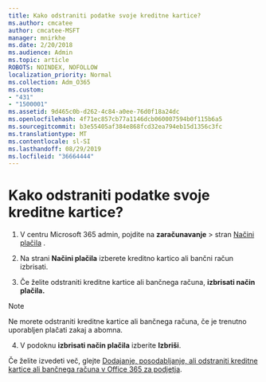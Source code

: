 ```yaml
---
title: Kako odstraniti podatke svoje kreditne kartice?
ms.author: cmcatee
author: cmcatee-MSFT
manager: mnirkhe
ms.date: 2/20/2018
ms.audience: Admin
ms.topic: article
ROBOTS: NOINDEX, NOFOLLOW
localization_priority: Normal
ms.collection: Adm_O365
ms.custom:
- "431"
- "1500001"
ms.assetid: 9d465c0b-d262-4c84-a0ee-76d0f18a24dc
ms.openlocfilehash: 4f71ec857cb77a1146dcb060007594b0f115b6a5
ms.sourcegitcommit: b3e55405af384e868fcd32ea794eb15d1356c3fc
ms.translationtype: MT
ms.contentlocale: sl-SI
ms.lasthandoff: 08/29/2019
ms.locfileid: "36664444"
---
```

# <a name="how-do-i-remove-my-credit-card-information"></a>Kako odstraniti podatke svoje kreditne kartice?

1. V centru Microsoft 365 admin, pojdite na **zaračunavanje** \> stran [Načini plačila](https://go.microsoft.com/fwlink/p/?linkid=2018806) .

2. Na strani **Načini plačila** izberete kreditno kartico ali bančni račun izbrisati.

3. Če želite odstraniti kreditne kartice ali bančnega računa, **izbrisati način plačila.**

> [!NOTE]
> Ne morete odstraniti kreditne kartice ali bančnega računa, če je trenutno uporabljen plačati zakaj a abomna.

4. V podoknu **izbrisati način plačila** izberite **Izbriši**.

Če želite izvedeti več, glejte [Dodajanje, posodabljanje, ali odstraniti kreditne kartice ali bančnega računa v Office 365 za podjetja](https://docs.microsoft.com/office365/admin/subscriptions-and-billing/add-update-or-remove-credit-card-or-bank-account).